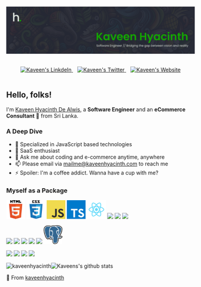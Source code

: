 <!--
**kaveenhyacinth/kaveenhyacinth** is a ✨ _special_ ✨ repository because its `README.md` (this file) appears on your GitHub profile.

Here are some ideas to get you started:

- 🔭 I’m currently working on ...
- 🌱 I’m currently learning ...
- 👯 I’m looking to collaborate on ...
- 🤔 I’m looking for help with ...
- 💬 Ask me about ...
- 📫 How to reach me: ...
- 😄 Pronouns: ...
- ⚡ Fun fact: ...
-->

<!-- https://i.pinimg.com/originals/e4/26/70/e426702edf874b181aced1e2fa5c6cde.gif -->

![header image](https://raw.githubusercontent.com/kaveenhyacinth/kaveenhyacinth/master/assets/cover2023.png)

<br />

<div align="center">
    <a href="https://www.linkedin.com/in/kaveen-hyacinth/">
        <img alt="Kaveen's LinkdeIn" width="30px" src="https://cdn.jsdelivr.net/npm/simple-icons@v3/icons/linkedin.svg" /> 
    </a>
    &nbsp;&nbsp;
    <a href="https://twitter.com/Kaveen_Hyacinth">
        <img alt="Kaveen's Twitter" width="30px" src="https://cdn.jsdelivr.net/npm/simple-icons@3.1.0/icons/twitter.svg" />
    </a>
    &nbsp;&nbsp;
    <a href="https://kaveenhyacinth.com/">
        <img alt="Kaveen's Website" width="30px" src="https://cdn.jsdelivr.net/npm/simple-icons@v3/icons/google.svg" />
    </a>
</div>

<br />

## Hello, folks!
I'm [Kaveen Hyacinth De Alwis](https://kaveenhyacinth.com), a **Software Engineer** and an **eCommerce Consultant** 🚀 from Sri Lanka.


### **A Deep Dive**

- 🌱 Specialized in JavaScript based technologies
- 💼 SaaS enthusiast
- 💬 Ask me about coding and e-commerce anytime, anywhere
- 📫 Please email via mailme@kaveenhyacinth.com to reach me
- ⚡ Spoiler: I'm a coffee addict. Wanna have a cup with me?

### **Myself as a Package**  

<p>
    <img height="50" src="https://raw.githubusercontent.com/github/explore/80688e429a7d4ef2fca1e82350fe8e3517d3494d/topics/html/html.png">
    <img height="50" src="https://raw.githubusercontent.com/github/explore/80688e429a7d4ef2fca1e82350fe8e3517d3494d/topics/css/css.png">
    <img height="50" src="https://raw.githubusercontent.com/github/explore/80688e429a7d4ef2fca1e82350fe8e3517d3494d/topics/javascript/javascript.png">
    <img height="50" src="https://raw.githubusercontent.com/github/explore/80688e429a7d4ef2fca1e82350fe8e3517d3494d/topics/typescript/typescript.png">
    <img height="50" src="https://raw.githubusercontent.com/github/explore/80688e429a7d4ef2fca1e82350fe8e3517d3494d/topics/react/react.png">
    <img height="50" src="https://camo.githubusercontent.com/b0972dd62bbf6ee0e28ed0ebceb48427a481568caeeb639066b23c754f0c60e5/68747470733a2f2f7777772e6761747362796a732e636f6d2f4761747362792d4d6f6e6f6772616d2e737667">
    <img height="50"         src="https://camo.githubusercontent.com/e1e113df83e7731fdb90f6f0ab2eeb155fd1b48c27d99814dcf1c23c0acdc6a2/68747470733a2f2f6173736574732e76657263656c2e636f6d2f696d6167652f75706c6f61642f76313636323133303535392f6e6578746a732f49636f6e5f6461726b5f6261636b67726f756e642e706e67">
    <img height="50" src="https://raw.githubusercontent.com/styled-components/brand/master/styled-components.png">
</p>
<p>
    <img height="50" src="https://avatars.githubusercontent.com/u/9950313?s=48&v=4">
    <img height="50" src="https://avatars.githubusercontent.com/u/5658226?s=48&v=4">
    <img height="50" src="https://camo.githubusercontent.com/5f54c0817521724a2deae8dedf0c280a589fd0aa9bffd7f19fa6254bb52e996a/68747470733a2f2f6e6573746a732e636f6d2f696d672f6c6f676f2d736d616c6c2e737667">
    <img height="50" src="https://avatars.githubusercontent.com/u/20165699?s=48&v=4">
    <img height="50" src="https://raw.githubusercontent.com/mongodb/mongo/master/docs/leaf.svg">
    <img height="50" src="https://raw.githubusercontent.com/github/explore/80688e429a7d4ef2fca1e82350fe8e3517d3494d/topics/postgresql/postgresql.png">
</p>
<p>
    <img height="50" src="https://avatars.githubusercontent.com/u/1412239?s=200&v=4">
    <img height="50" src="https://avatars.githubusercontent.com/u/5429470?s=200&v=4">
    <img height="50" src="https://avatars.githubusercontent.com/u/13629408?s=48&v=4">
    <img height="50" src="https://avatars.githubusercontent.com/u/2232217?s=200&v=4">
</p>

<img align="left" src="https://github-readme-stats.vercel.app/api/top-langs?username=kaveenhyacinth&show_icons=true&locale=en&layout=compact" alt="kaveenhyacinth" />

![Kaveens's github stats](https://github-readme-stats.vercel.app/api?username=kaveenhyacinth&show_icons=true)

💖 From [kaveenhyacinth](https://kaveenhyacinth.com)
